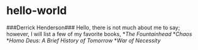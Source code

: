 # hello-world
###Derrick Henderson###
Hello, there is not much about me to say; however, I will list a few of my favorite books,
*_The Fountainhead_
*_Chaos_
*_Homo Deus: A Brief History of Tomorrow_
*_War of Necessity_
